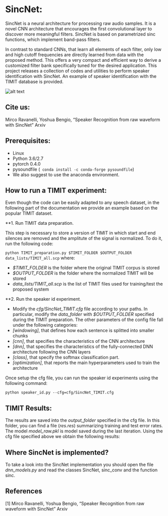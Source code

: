 # SincNet:
SincNet is a neural architecture for processing raw audio samples. It is a novel CNN architecture that encourages the first convolutional layer to discover more meaningful filters. SincNet is based on parametrized sinc functions, which implement band-pass filters.

In contrast to standard CNNs, that learn all elements of each filter, only low and high cutoff frequencies are directly learned from data with the proposed method. This offers a very compact and efficient way to derive a customized filter bank specifically tuned for the desired application. This project releases a collection of codes and utilities to perform speaker identification with SincNet.
An example of speaker identification with the TIMIT database is provided. 

![alt text](https://github.com/mravanelli/SincNet/blob/master/SincNet.png)

## Cite us:
Mirco Ravanelli, Yoshua Bengio, “Speaker Recognition from raw waveform with SincNet” Arxiv


## Prerequisites:
- Linux
- Python 3.6/2.7
- pytorch 0.4.0
- pysoundfile (``` conda install -c conda-forge pysoundfile```)
- We also suggest to use the anaconda environment.


## How to run a TIMIT experiment:
Even though the code can be easily adapted to any speech dataset, in the following part of the documentation we provide an example based on the popular TIMIT dataset.

**1. Run TIMIT data preparation.

This step is necessary to store a version of TIMIT in which start and end silences are removed and the amplitute of the signal is normalized. To do it, run the following code:

``
python TIMIT_preparation.py $TIMIT_FOLDER $OUTPUT_FOLDER data_lists/TIMIT_all.scp
``
where:
- *$TIMIT_FOLDER* is the folder where the original TIMIT corpus is stored
- *$OUTPUT_FOLDER* is the folder where the normalized TIMIT will be stored
- *data_lists/TIMIT_all.scp* is the list of TIMIT files used for training/test the proposed system

**2. Run the speaker id experiment.

- Modify the *cfg/SincNet_TIMIT.cfg* file according to your paths. In particular, modify the *data_folder* with *$OUTPUT_FOLDER* specified during the TIMIT preparation. The other parameters of the config file fall under the following categories:
- *[windowing]*, that defines how each sentence is splitted into smaller chunks
- *[cnn]*,  that specifies the characteristics of the CNN architecture
- *[dnn]*,  that specifies the characteristics of the fully-connected DNN architecture following the CNN layers
- *[class]*, that specify the softmax classification part.
- *[optimization]*, that reports the main hyperparameters used to train the architecture

Once setup the cfg file, you can run the speaker id experiments using the following command:

``
python speaker_id.py --cfg=cfg/SincNet_TIMIT.cfg
``
## TIMIT Results:

The results are saved into the *output_folder* specified in the cfg file. In this folder, you can find a file (*res.res*) summarizing training and test error rates. The model *model_raw.pkl* is model saved during the last iteration. 
Using the cfg file specified above we obtain the following results:

## Where SincNet is implemented?
To take a look into the SincNet implementation you should open the file *dnn_models.py* and read the classes SincNet, sinc_conv and the function sinc.

## References

[1] Mirco Ravanelli, Yoshua Bengio, “Speaker Recognition from raw waveform with SincNet” Arxiv
